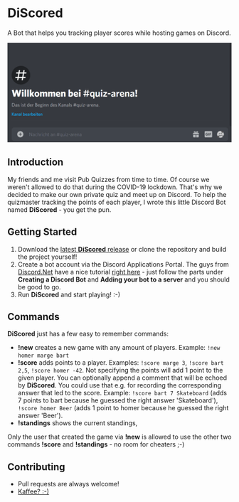 # DiScored

A Bot that helps you tracking player scores while hosting games on Discord.

![](discord.gif)

## Introduction

My friends and me visit Pub Quizzes from time to time. Of course we weren't allowed to do that during the COVID-19 lockdown. That's why we decided to make our own private quiz and meet up on Discord. To help the quizmaster tracking the points of each player, I wrote this little Discord Bot named **DiScored** - you get the pun.

## Getting Started

1. Download the [latest **DiScored** release](https://github.com/selmaohneh/DiScored/releases) or clone the repository and build the project yourself!
2. Create a bot account via the Discord Applications Portal. The guys from [Discord.Net](https://github.com/discord-net/Discord.Net) have a nice tutorial [right here](https://discord.foxbot.me/stable/guides/getting_started/first-bot.html) - just follow the parts under **Creating a Discord Bot** and **Adding your bot to a server** and you should be good to go.
3. Run **DiScored** and start playing! :-)

## Commands
**DiScored** just has a few easy to remember commands:
* **!new** creates a new game with any amount of players. Example: `!new homer marge bart`
* **!score** adds points to a player. Examples: `!score marge 3`, `!score bart 2,5`, `!score homer -42`. Not specifying the points will add 1 point to the given player. You can optionally append a comment that will be echoed by **DiScored**. You could use that e.g. for recording the corresponding answer that led to the score. Example: `!score bart 7 Skateboard` (adds 7 points to bart because he guessed the right answer 'Skateboard'), `!score homer Beer` (adds 1 point to homer because he guessed the right answer 'Beer').
* **!standings** shows the current standings,

Only the user that created the game via **!new** is allowed to use the other two commands **!score** and **!standings** - no room for cheaters ;-)

## Contributing

* Pull requests are always welcome!
* [Kaffee? :-)](https://www.buymeacoffee.com/SaMAsU1N6)
